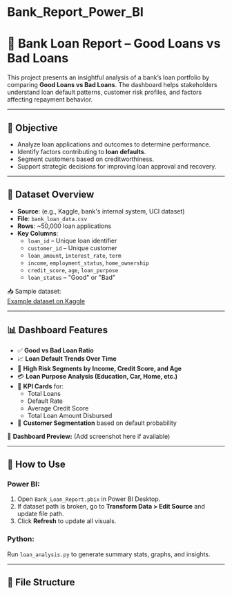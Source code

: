 # Bank_Report_Power_BI
# 🏦 Bank Loan Report – Good Loans vs Bad Loans

This project presents an insightful analysis of a bank’s loan portfolio by comparing **Good Loans vs Bad Loans**. The dashboard helps stakeholders understand loan default patterns, customer risk profiles, and factors affecting repayment behavior.

---

## 🎯 Objective

- Analyze loan applications and outcomes to determine performance.
- Identify factors contributing to **loan defaults**.
- Segment customers based on creditworthiness.
- Support strategic decisions for improving loan approval and recovery.

---

## 📁 Dataset Overview

- **Source**: (e.g., Kaggle, bank's internal system, UCI dataset)
- **File**: `bank_loan_data.csv`
- **Rows**: ~50,000 loan applications
- **Key Columns**:
  - `loan_id` – Unique loan identifier  
  - `customer_id` – Unique customer  
  - `loan_amount`, `interest_rate`, `term`  
  - `income`, `employment_status`, `home_ownership`  
  - `credit_score`, `age`, `loan_purpose`  
  - `loan_status` – "Good" or "Bad"

📥 Sample dataset:  
[Example dataset on Kaggle](https://www.kaggle.com/datasets/itsmesunil/bank-loan-modelling)

---

## 📊 Dashboard Features

- ✅ **Good vs Bad Loan Ratio**
- 📈 **Loan Default Trends Over Time**
- 📍 **High Risk Segments by Income, Credit Score, and Age**
- 💳 **Loan Purpose Analysis (Education, Car, Home, etc.)**
- 🔢 **KPI Cards** for:
  - Total Loans
  - Default Rate
  - Average Credit Score
  - Total Loan Amount Disbursed
- 🧠 **Customer Segmentation** based on default probability

📸 **Dashboard Preview:**
(Add screenshot here if available)

---

## 🚀 How to Use

### Power BI:
1. Open `Bank_Loan_Report.pbix` in Power BI Desktop.
2. If dataset path is broken, go to **Transform Data > Edit Source** and update file path.
3. Click **Refresh** to update all visuals.

### Python:
Run `loan_analysis.py` to generate summary stats, graphs, and insights.

---

## 📂 File Structure

